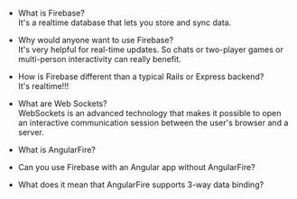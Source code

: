 * What is Firebase?  
It's a realtime database that lets you store and sync data.

* Why would anyone want to use Firebase?  
It's very helpful for real-time updates. So chats or two-player games or multi-person interactivity can really benefit.

* How is Firebase different than a typical Rails or Express backend?  
It's realtime!!!

* What are Web Sockets?  
WebSockets is an advanced technology that makes it possible to open an interactive communication session between the user's browser and a server.  

* What is AngularFire?  

* Can you use Firebase with an Angular app without AngularFire?  

* What does it mean that AngularFire supports 3-way data binding?  
